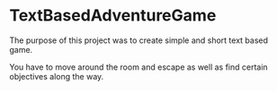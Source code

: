 # TextBasedAdventureGame

The purpose of this project was to create simple and short text based game.

You have to move around the room and escape as well as find certain objectives along the way.
